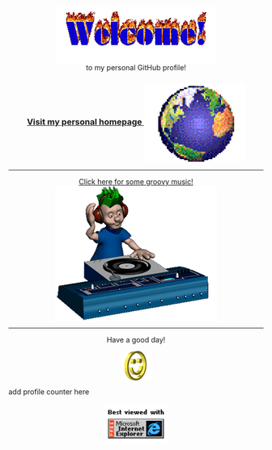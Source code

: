 <!---
cybrBeto/cybrBeto is a ✨ special ✨ repository because its `README.md` (this file) appears on your GitHub profile.
You can click the Preview link to take a look at your changes.
--->
<div align="center">
<img src="https://github.com/cybrBeto/cybrBeto/blob/main/images/welcome-fire.gif" alt="Welcome" align="center">
</div>

<div align="center">
to my personal GitHub profile!
</div>

<h3 align="center">
<a href="https://albertovald.es">Visit my personal homepage
<img src="https://github.com/cybrBeto/cybrBeto/blob/main/images/cd6d5a_71bfb0837fa94f1e84000e7e4988386e~mv2.gif" alt="Visit homepage" align="center">
</a>
</h3>

<hr>
<div align="center">
<a href="https://www.youtube.com/watch?v=dQw4w9WgXcQ">Click here for some groovy music!</a>
<div>
<img src="https://github.com/cybrBeto/cybrBeto/blob/main/images/music.gif" alt="Music" align="center">
</div>
</div>
<hr>

<div align="center">
<p>Have a good day!</p>
<div>
<img src="https://github.com/cybrBeto/cybrBeto/blob/main/images/smile.gif" alt="Smiley" align="center">
</div>
</div>

add profile counter here

<div align="center">
<img src="https://github.com/cybrBeto/cybrBeto/blob/main/images/ie.jpg" alt="Best viewed with Microsoft Internet Explorer" align="center" width="128">
</div>
